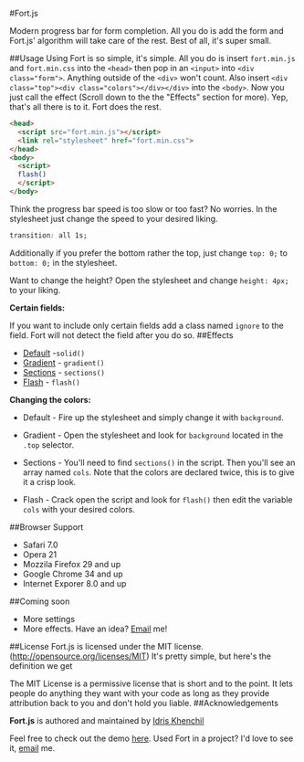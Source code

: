 #Fort.js

Modern progress bar for form completion.
All you do is add the form and Fort.js' algorithm will take care of the rest. Best of all, it's super small.

##Usage
Using Fort is so simple, it's simple. All you do is insert `fort.min.js` and `fort.min.css` into the `<head>` then pop in an `<input>` into `<div class="form">`. Anything outside of the `<div>` won't count. Also insert `<div class="top"><div class="colors"></div></div>` into the `<body>`. Now you just call the effect (Scroll down to the the "Effects" section for more). Yep, that's all there is to it. Fort does the rest.
```html
<head>
  <script src="fort.min.js"></script>
  <link rel="stylesheet" href="fort.min.css">
</head>
<body>
  <script>
  flash()
  </script>
</body>
```


Think the progress bar speed is too slow or too fast? No worries. In the stylesheet just change the speed to your desired liking.
```css
transition: all 1s;
```
Additionally if you prefer the bottom rather the top, just change `top: 0;` to `bottom: 0;` in the stylesheet.

Want to change the height? Open the stylesheet and change `height: 4px;` to your liking.

**Certain fields:**

If you want to include only certain fields add a class named `ignore` to the field. Fort will not detect the field after you do so.
##Effects
 * [Default](http://colourity.github.io/) -`solid()`
 * [Gradient](http://colourity.github.io/gradient) - `gradient()`
 * [Sections](http://colourity.github.io/sections) - `sections()`
 * [Flash](http://colourity.github.io/flash) - `flash()`



**Changing the colors:**
* Default - Fire up the stylesheet and simply change it with `background`.

* Gradient - Open the stylesheet and look for `background` located in the `.top` selector.

* Sections - You'll need to find `sections()` in the script. Then you'll see an array named `cols`. Note that the colors are declared twice, this is to give it a crisp look.

* Flash - Crack open the script and look for `flash()` then edit the variable `cols` with your desired colors.


##Browser Support
 * Safari 7.0 
 * Opera 21 
 * Mozzila Firefox 29 and up
 * Google Chrome 34 and up
 * Internet Exporer 8.0 and up 
 
##Coming soon
 * More settings
 * More effects. Have an idea? [Email](mailto:idris@colourity.com) me!

##License
Fort.js is licensed under the MIT license.(http://opensource.org/licenses/MIT)
It's pretty simple, but here's the definition we get

The MIT License is a permissive license that is short and to the point. It lets people do anything they want with your code as long as they provide attribution back to you and don't hold you liable.
##Acknowledgements

**Fort.js** is authored and maintained by [Idris Khenchil](http://colourity.com/)




Feel free to check out the demo [here](http://colourity.github.io/). Used Fort in a project? I'd love to see it, [email](mailto:idris@colourity.com) me.
